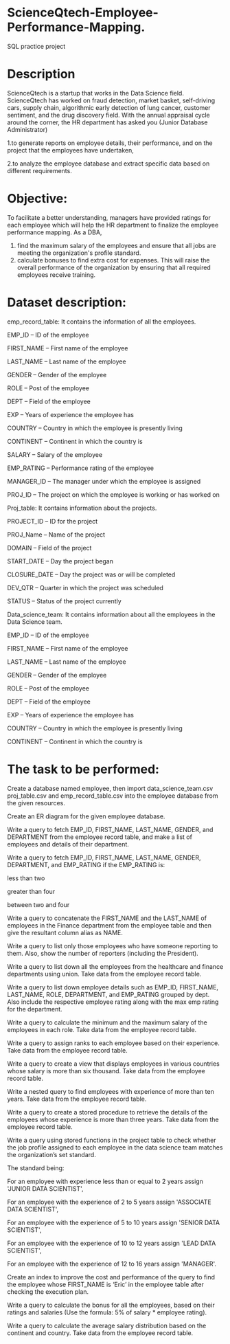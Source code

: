# ScienceQtech-Employee-Performance-Mapping.
SQL practice project

# Description

ScienceQtech is a startup that works in the Data Science field. ScienceQtech has worked on fraud detection, market basket, self-driving cars, supply chain, algorithmic early detection of lung cancer, customer sentiment, and the drug discovery field. With the annual appraisal cycle around the corner, the HR department has asked you (Junior Database Administrator) 

1.to generate reports on employee details, their performance, and on the project that the employees have undertaken,

2.to analyze the employee database and extract specific data based on different requirements.

 

# Objective: 

To facilitate a better understanding, managers have provided ratings for each employee which will help the HR department to finalize the employee performance mapping. As a DBA, 
 
 1. find the maximum salary of the employees and ensure that all jobs are meeting the organization's profile standard.
 2. calculate bonuses to find extra cost for expenses. This will raise the overall performance of the organization by ensuring that all required employees receive training.

# Dataset description:

 

emp_record_table: It contains the information of all the employees.

EMP_ID – ID of the employee

FIRST_NAME – First name of the employee

LAST_NAME – Last name of the employee

GENDER – Gender of the employee

ROLE – Post of the employee

DEPT – Field of the employee

EXP – Years of experience the employee has

COUNTRY – Country in which the employee is presently living

CONTINENT – Continent in which the country is

SALARY – Salary of the employee

EMP_RATING – Performance rating of the employee

MANAGER_ID – The manager under which the employee is assigned 

PROJ_ID – The project on which the employee is working or has worked on


 

Proj_table: It contains information about the projects.

PROJECT_ID – ID for the project

PROJ_Name – Name of the project

DOMAIN – Field of the project

START_DATE – Day the project began

CLOSURE_DATE – Day the project was or will be completed

DEV_QTR – Quarter in which the project was scheduled

STATUS – Status of the project currently

 

Data_science_team: It contains information about all the employees in the Data Science team.

EMP_ID – ID of the employee

FIRST_NAME – First name of the employee

LAST_NAME – Last name of the employee

GENDER – Gender of the employee

ROLE – Post of the employee

DEPT – Field of the employee

EXP – Years of experience the employee has

COUNTRY – Country in which the employee is presently living

CONTINENT – Continent in which the country is




 

# The task to be performed: 

Create a database named employee, then import data_science_team.csv proj_table.csv and emp_record_table.csv into the employee database from the given resources.

 

Create an ER diagram for the given employee database.

 

Write a query to fetch EMP_ID, FIRST_NAME, LAST_NAME, GENDER, and DEPARTMENT from the employee record table, and make a list of employees and details of their department.

 

Write a query to fetch EMP_ID, FIRST_NAME, LAST_NAME, GENDER, DEPARTMENT, and EMP_RATING if the EMP_RATING is: 

less than two

greater than four 

between two and four

 

Write a query to concatenate the FIRST_NAME and the LAST_NAME of employees in the Finance department from the employee table and then give the resultant column alias as NAME.

 

Write a query to list only those employees who have someone reporting to them. Also, show the number of reporters (including the President).

Write a query to list down all the employees from the healthcare and finance departments using union. Take data from the employee record table.

 

Write a query to list down employee details such as EMP_ID, FIRST_NAME, LAST_NAME, ROLE, DEPARTMENT, and EMP_RATING grouped by dept. Also include the respective employee rating along with the max emp rating for the department.

 

Write a query to calculate the minimum and the maximum salary of the employees in each role. Take data from the employee record table.

 

Write a query to assign ranks to each employee based on their experience. Take data from the employee record table.

 

Write a query to create a view that displays employees in various countries whose salary is more than six thousand. Take data from the employee record table.

 

Write a nested query to find employees with experience of more than ten years. Take data from the employee record table.

 

Write a query to create a stored procedure to retrieve the details of the employees whose experience is more than three years. Take data from the employee record table.

 

Write a query using stored functions in the project table to check whether the job profile assigned to each employee in the data science team matches the organization’s set standard.

 

The standard being:

For an employee with experience less than or equal to 2 years assign 'JUNIOR DATA SCIENTIST',

For an employee with the experience of 2 to 5 years assign 'ASSOCIATE DATA SCIENTIST',

For an employee with the experience of 5 to 10 years assign 'SENIOR DATA SCIENTIST',

For an employee with the experience of 10 to 12 years assign 'LEAD DATA SCIENTIST',

For an employee with the experience of 12 to 16 years assign 'MANAGER'.

 

Create an index to improve the cost and performance of the query to find the employee whose FIRST_NAME is ‘Eric’ in the employee table after checking the execution plan.

 

Write a query to calculate the bonus for all the employees, based on their ratings and salaries (Use the formula: 5% of salary * employee rating).

 

Write a query to calculate the average salary distribution based on the continent and country. Take data from the employee record table.
